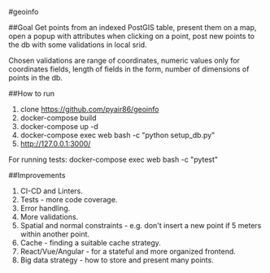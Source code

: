 #geoinfo

##Goal
Get points from an indexed PostGIS table, present them on a map, open a popup with attributes
when clicking on a point, post new points to the db with some validations in local srid.

Chosen validations are range of coordinates, numeric values only for coordinates fields,
length of fields in the form, number of dimensions of points in the db.

##How to run
1. clone https://github.com/pyair86/geoinfo
2. docker-compose build
3. docker-compose up -d
4. docker-compose exec web bash -c "python setup_db.py"
5. http://127.0.0.1:3000/

For running tests:
docker-compose exec web bash -c "pytest"


##Improvements
1. CI-CD and Linters.
2. Tests - more code coverage.  
3. Error handling.
4. More validations.
5. Spatial and normal constraints - e.g. don't insert a new point if 5 meters within another point.
6. Cache - finding a suitable cache strategy.
7. React/Vue/Angular - for a stateful and more organized frontend.
8. Big data strategy - how to store and present many points.




